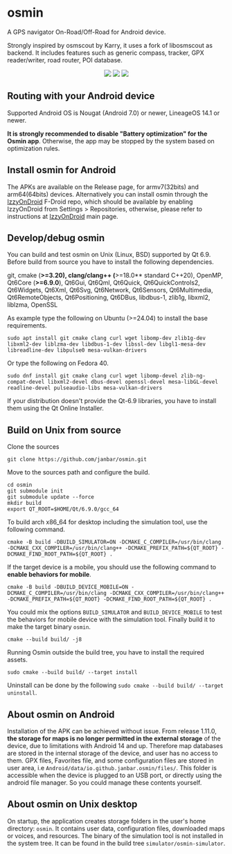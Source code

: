 # osmin
A GPS navigator On-Road/Off-Road for Android device.

Strongly inspired by osmscout by Karry, it uses a fork of libosmscout as backend. It includes features such as generic compass, tracker, GPX reader/writer, road router, POI database.

<p align="center">
  <img src="https://github.com/janbar/osmin/raw/master/screenshots/tracking.png"/>
  <img src="https://github.com/janbar/osmin/raw/master/screenshots/informations.png"/>
  <img src="https://github.com/janbar/osmin/raw/master/screenshots/routing.png"/>
<p>

## Routing with your Android device
Supported Android OS is Nougat (Android 7.0) or newer, LineageOS 14.1 or newer.

**It is strongly recommended to disable "Battery optimization" for the Osmin app**. Otherwise, the app may be stopped by the system based on optimization rules.

## Install osmin for Android
The APKs are available on the Release page, for armv7(32bits) and arm64(64bits) devices.
Alternatively you can install osmin through the [IzzyOnDroid](https://apt.izzysoft.de/fdroid/index/apk/io.github.janbar.osmin) F-Droid repo, which should be available by enabling IzzyOnDroid from Settings > Repositories, otherwise, please refer to instructions at [IzzyOnDroid](https://apt.izzysoft.de/fdroid/) main page.

## Develop/debug osmin
You can build and test osmin on Unix (Linux, BSD) supported by Qt 6.9. Before build from source you have to install the following dependencies.

git, cmake (**>=3.20), clang/clang++ (**>=18.0** standard C++20), OpenMP, Qt6Core (**>=6.9.0**), Qt6Gui, Qt6Qml, Qt6Quick, Qt6QuickControls2, Qt6Widgets, Qt6Xml, Qt6Svg, Qt6Network, Qt6Sensors, Qt6Multimedia, Qt6RemoteObjects, Qt6Positioning, Qt6DBus, libdbus-1, zlib1g, libxml2, liblzma, OpenSSL


As example type the following on Ubuntu (>=24.04) to install the base requirements.
```
sudo apt install git cmake clang curl wget libomp-dev zlib1g-dev libxml2-dev liblzma-dev libdbus-1-dev libssl-dev libgl1-mesa-dev libreadline-dev libpulse0 mesa-vulkan-drivers
```
Or type the following on Fedora 40.
```
sudo dnf install git cmake clang curl wget libomp-devel zlib-ng-compat-devel libxml2-devel dbus-devel openssl-devel mesa-libGL-devel readline-devel pulseaudio-libs mesa-vulkan-drivers
```
If your distribution doesn't provide the Qt-6.9 libraries, you have to install them using the Qt Online Installer.

## Build on Unix from source

Clone the sources
```
git clone https://github.com/janbar/osmin.git
```
Move to the sources path and configure the build.
```
cd osmin
git submodule init
git submodule update --force
mkdir build
export QT_ROOT=$HOME/Qt/6.9.0/gcc_64
```
To build arch x86_64 for desktop including the simulation tool, use the following command.
```
cmake -B build -DBUILD_SIMULATOR=ON -DCMAKE_C_COMPILER=/usr/bin/clang -DCMAKE_CXX_COMPILER=/usr/bin/clang++ -DCMAKE_PREFIX_PATH=${QT_ROOT} -DCMAKE_FIND_ROOT_PATH=${QT_ROOT} .
```
If the target device is a mobile, you should use the following command to **enable behaviors for mobile**.
```
cmake -B build -DBUILD_DEVICE_MOBILE=ON -DCMAKE_C_COMPILER=/usr/bin/clang -DCMAKE_CXX_COMPILER=/usr/bin/clang++ -DCMAKE_PREFIX_PATH=${QT_ROOT} -DCMAKE_FIND_ROOT_PATH=${QT_ROOT} .
```
You could mix the options `BUILD_SIMULATOR` and `BUILD_DEVICE_MOBILE` to test the behaviors for mobile device with the simulation tool.
Finally build it to make the target binary `osmin`.
```
cmake --build build/ -j8
```
Running Osmin outside the build tree, you have to install the required assets. 
```
sudo cmake --build build/ --target install
```
Uninstall can be done by the following `sudo cmake --build build/ --target uninstall`.

## About osmin on Android

Installation of the APK can be achieved without issue. From release 1.11.0, **the storage for maps is no longer permitted in the external storage** of the device, due to limitations with Android 14 and up. Therefore map databases are stored in the internal storage of the device, and user has no access to them. GPX files, Favorites file, and some configuration files are stored in user area, i.e `Android/data/io.github.janbar.osmin/files/`. This folder is accessible when the device is plugged to an USB port, or directly using the android file manager. So you could manage these contents yourself.

## About osmin on Unix desktop

On startup, the application creates storage folders in the user's home directory: `osmin`. It contains user data, configuration files, downloaded maps or voices, and resources.
The binary of the simulation tool is not installed in the system tree. It can be found in the build tree `simulator/osmin-simulator`.

